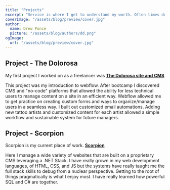 ```yaml
---
title: "Projects"
excerpt: "Service is where I get to understand my worth. Often times doing stuff expecting nothing in return is literally life-saving."
coverImage: "/assets/blog/preview/cover.jpg"
author:
  name: Drew Ponce
  picture: "/assets/blog/authors/dd.png"
ogImage:
  url: "/assets/blog/preview/cover.jpg"
---
```


## Project - The Dolorosa
My first project I worked on as a freelancer was **[The Dolorosa site and CMS](https://thedolorosa.com)**

This project was my introduction to webflow. After bootcamp I discovered CMS and "no-code" platforms that allowed the ability for less technical users to manage content on a site in an efficient way. Webflow allowed me to get practice on creating custom forms and ways to organize/manage users in a seamless way. I built out customized email automations. Adding new tattoo artists and customized content for each artist allowed a simple workflow and sustainable system for future managers.

## Project - Scorpion

Scorpion is my current place of work. **[Scorpion](https://scorpion.co)**

Here I manage a wide variety of websites that are built on a proprietary CMS leveraging a .NET Stack. I have really grown in my web development languages, of HTML, CSS, and JS but the systems have really taught me the full stack skills to debug from a nuclear perspective. Getting to the root of things pragmatically is what I enjoy most. I have really learned how powerful SQL and C# are together. 